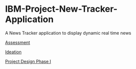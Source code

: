 # IBM-Project-New-Tracker-Application

A News Tracker application to display dynamic real time news

[Assessment](https://github.com/IBM-EPBL/IBM-Project-3794-1658637277/tree/main/Assessment)

[Ideation](https://github.com/IBM-EPBL/IBM-Project-3794-1658637277/tree/main/Project%20Design%20and%20Planning/Ideation)

[Project Design Phase I](https://github.com/IBM-EPBL/IBM-Project-3794-1658637277/tree/main/Project%20Design%20and%20Planning/Project%20Design%20Phase%20I)
